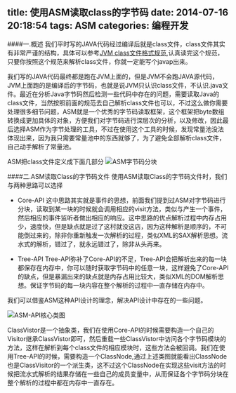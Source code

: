 title: 使用ASM读取class的字节码
date: 2014-07-16 20:18:54
tags: ASM
categories: 编程开发
---

####一.概述
我们平时写的JAVA代码经过编译后就是class文件，class文件其实有非常严谨的结构，具体可以参考[JVM class文件格式规范](http://docs.oracle.com/javase/specs/jvms/se7/html/jvms-4.html#jvms-4.1),认真读完这个规范，只要你按照这个规范来解析class文件，你就一定能写个javap出来。

<!-- more -->

我们写的JAVA代码最终都是跑在JVM上面的，但是JVM不会跑JAVA源代码，JVM上面跑的是编译后的字节码，也就是说JVM只认识class文件，不认识.java文件。最近在分析Java字节码然后检测一些代码中存在的问题，需要读取Java的class文件，当然按照前面的规范去自己解析class文件也可以，不过这么做你需要处理很多细节问题，ASM就是一个优秀的字节码读取框架，这个框架把byte数组转换成更加具体的对象，方便我们对字节码进行深层次的分析，以及修改，因此最后选择ASM作为字节处理的工具，不过在使用这个工具的时候，发现常量池没法体现出来，因为我只需要常量池中的东西就够了，为了避免全部解析class文件，自己动手解析了常量池。

ASM把class文件定义成下面几部分
![ASM字节码分块](http://bolinyoung.qiniudn.com/ASM-SECTION-PDF.png)

####二.ASM读取Class的字节码文件
使用ASM读取Class的字节码文件时，我们与两种思路可以选择

* Core-API
这中思路其实就是事件的思想，前面我们提到过ASM对字节码进行分块，读取到某一块的时候就会调用相应的visit方法，类似与产生一个事件，然后相应的事件监听者做出相应的响应。这中思路的优点解析过程中内存占用少，速度快，但是缺点就是过了这村就没这店，因为这种解析是顺序的，不可能倒过来的，除非你重新触发一次解析的过程，类似XML的SAX解析思想。流水式的解析，错过了，就永远错过了，除非从头再来。

* Tree-API
Tree-API弥补了Core-API的不足，Tree-API会把解析出来的每一块都保存在内存中，你可以随时获取字节码中的任意一块，这样避免了Core-API的缺点，但是暴漏出来的缺点就是内存占用比较大，类似XML的DOM解析思想。保证字节码的每一块内容在整个解析的过程中一直存储在内存中。

我们可以借鉴ASM这种API设计的理念，解决API设计中存在的一些问题。

![ASM-API核心类图](http://bolinyoung.qiniudn.com/ASM-API.png)

ClassVistor是一个抽象类，我们在使用Core-API的时候需要构造一个自己的Visitor继承ClassVistor即可，然后重载一些ClassVistor中访问各个字节码模块的方法，这样在解析到每个class文件的相应模块时，这些方法会被回调。我们在使用Tree-API的时候，需要构造一个ClassNode,通过上述类图就能看出ClassNode也是ClassVisitor的一个派生类，这不过这个ClassNode在实现这些visit方法的时候把流水式解析的结果存储在一些自己的成员变量中，从而保证各个字节码分块在整个解析的过程中都在内存中一直存在。